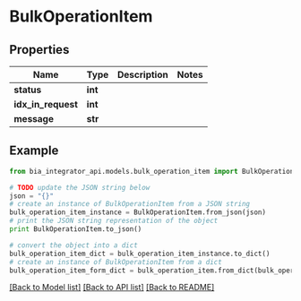 # BulkOperationItem


## Properties
Name | Type | Description | Notes
------------ | ------------- | ------------- | -------------
**status** | **int** |  | 
**idx_in_request** | **int** |  | 
**message** | **str** |  | 

## Example

```python
from bia_integrator_api.models.bulk_operation_item import BulkOperationItem

# TODO update the JSON string below
json = "{}"
# create an instance of BulkOperationItem from a JSON string
bulk_operation_item_instance = BulkOperationItem.from_json(json)
# print the JSON string representation of the object
print BulkOperationItem.to_json()

# convert the object into a dict
bulk_operation_item_dict = bulk_operation_item_instance.to_dict()
# create an instance of BulkOperationItem from a dict
bulk_operation_item_form_dict = bulk_operation_item.from_dict(bulk_operation_item_dict)
```
[[Back to Model list]](../README.md#documentation-for-models) [[Back to API list]](../README.md#documentation-for-api-endpoints) [[Back to README]](../README.md)


